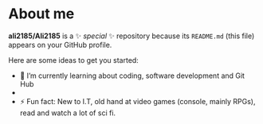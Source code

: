 # About me


**ali2185/Ali2185** is a ✨ _special_ ✨ repository because its `README.md` (this file) appears on your GitHub profile.

Here are some ideas to get you started:


- 🌱 I’m currently learning about coding, software development and Git Hub
- 
- ⚡ Fun fact: New to I.T, old hand at video games (console, mainly RPGs), read and watch a lot of sci fi.

